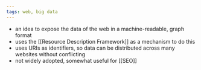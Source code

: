 ```yaml
---
tags: web, big data
---
```


- an idea to expose the data of the web in a machine-readable, graph format
- uses the [[Resource Description Framework]] as a mechanism to do this
- uses URIs as identifiers, so data can be distributed across many websites without conflicting
- not widely adopted, somewhat useful for [[SEO]]